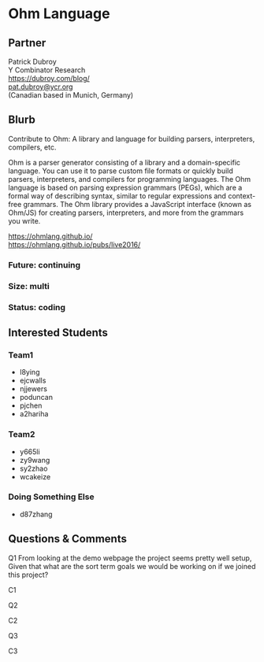 # Ohm Language

## Partner

Patrick Dubroy  
Y Combinator Research  
https://dubroy.com/blog/  
pat.dubroy@ycr.org  
(Canadian based in Munich, Germany)  


## Blurb

Contribute to Ohm: A library and language for building parsers,
interpreters, compilers, etc.

Ohm is a parser generator consisting of a library and a
domain-specific language. You can use it to parse custom file formats
or quickly build parsers, interpreters, and compilers for programming
languages. The Ohm language is based on parsing expression grammars
(PEGs), which are a formal way of describing syntax, similar to
regular expressions and context-free grammars. The Ohm library
provides a JavaScript interface (known as Ohm/JS) for creating
parsers, interpreters, and more from the grammars you write.

https://ohmlang.github.io/  
https://ohmlang.github.io/pubs/live2016/  


### Future: continuing
### Size: multi
### Status: coding

## Interested Students
### Team1
* l8ying
* ejcwalls
* njjewers
* poduncan
* pjchen
* a2hariha
### Team2
* y665li
* zy9wang
* sy2zhao
* wcakeize
### Doing Something Else
* d87zhang

## Questions & Comments

Q1 From looking at the demo webpage the project seems pretty well setup,
Given that what are the sort term goals we would be working on if we joined this project?  

C1

Q2

C2

Q3

C3
